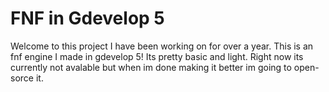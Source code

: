 # FNF in Gdevelop 5
Welcome to this project I have been working on for over a year.
This is an fnf engine I made in gdevelop 5!
Its pretty basic and light.
Right now its currently not avalable but when im done making it better im going to open-sorce it.
